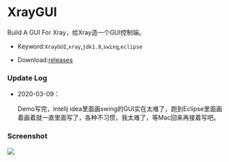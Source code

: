 # XrayGUI
Build A GUI For Xray，给Xray造一个GUI控制端。

* Keyword:`XrayGUI`,`xray`,`jdk1.8`,`swing`,`eclipse`

* Download:[releases](https://github.com/TheKingOfDuck/XrayGUI/releases/tag/0.1)

### Update Log

* 2020-03-09：

  Demo写完，intellj idea里面画swing的GUI实在太难了，跑到Eclipse里面画着画着就一直里面写了，各种不习惯，我太难了，等Mac回来再接着写吧。
  
  
 ### Screenshot

![](https://raw.githubusercontent.com/TheKingOfDuck/XrayGUI/master/images/screenshot.png)
